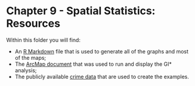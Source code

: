 # Chapter 9 - Spatial Statistics: Resources

Within this folder you will find:

   * An [R Markdown](statistics.Rmd) file that is used to generate all of the graphs and most of the maps;
   * The [ArcMap document](GIStar.mxd) that was used to run and display the GI* analysis;
   * The publicly available [crime data](data) that are used to create the examples.


